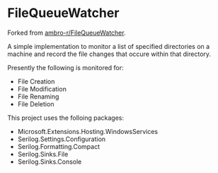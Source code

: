 # FileQueueWatcher

Forked from [ambro-r/FileQueueWatcher](https://github.com/ambro-r/FileQueueWatcher).

A simple implementation to monitor a list of specified directories on a machine and record the file changes that occure within that directory.

Presently the following is monitored for:
* File Creation
* File Modification
* File Renaming
* File Deletion


This project uses the folloing packages:
* Microsoft.Extensions.Hosting.WindowsServices
* Serilog.Settings.Configuration
* Serilog.Formatting.Compact
* Serilog.Sinks.File
* Serilog.Sinks.Console